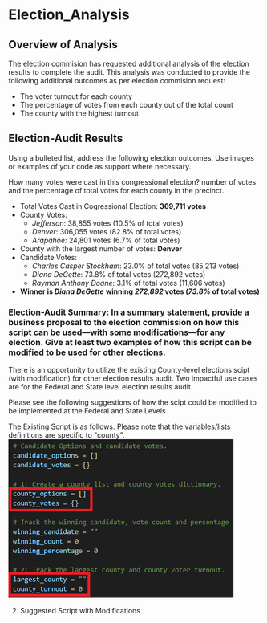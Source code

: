 # Election_Analysis

## Overview of Analysis 
The election commision has requested additional analysis of the election results to complete the audit. This analysis was conducted to provide the following additional outcomes as per election commision request:
* The voter turnout for each county
* The percentage of votes from each county out of the total count
* The county with the highest turnout

## Election-Audit Results

Using a bulleted list, address the following election outcomes. Use images or examples of your code as support where necessary.

How many votes were cast in this congressional election?
number of votes and the percentage of total votes for each county in the precinct.

* Total Votes Cast in Cogressional Election: **369,711 votes**
* County Votes:
  - *Jefferson*: 38,855 votes (10.5% of total votes)
  - *Denver*: 306,055 votes (82.8% of total votes)
  - *Arapahoe*: 24,801 votes (6.7% of total votes)
* County with the largest number of votes: **Denver**
* Candidate Votes:
  - *Charles Casper Stockham*: 23.0% of total votes (85,213 votes)
  - *Diana DeGette*: 73.8% of total votes (272,892 votes)
  - *Raymon Anthony Doane*: 3.1% of total votes (11,606 votes)
* **Winner is _Diana DeGette_ winning _272,892_ votes (_73.8%_ of total votes)**

### Election-Audit Summary: In a summary statement, provide a business proposal to the election commission on how this script can be used—with some modifications—for any election. Give at least two examples of how this script can be modified to be used for other elections.
There is an opportunity to utilize the existing County-level elections scipt (with modification) for other election results audit. Two impactful use cases are for the Federal and State level election results audit. 

Please see the following suggestions of how the scipt could be modified to be implemented at the Federal and State Levels.

The Existing Script is as follows. Please note that the variables/lists definitions are specific to "county".
![](https://github.com/SBaig01/Election_Analysis/blob/098500a23ab8682a1464b1cbc0f520360a0a1b42/Existing%20County.png)
   
2. Suggested Script with Modifications
